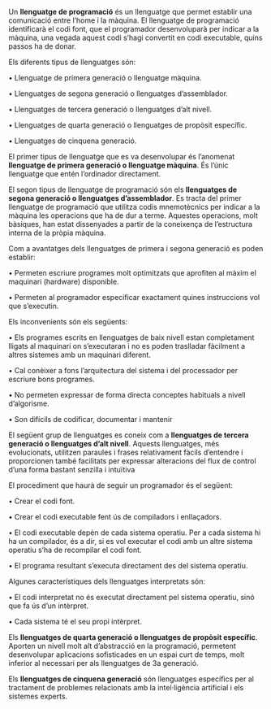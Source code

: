 Un **llenguatge de programació** és un llenguatge que permet establir una
comunicació entre l’home i la màquina. El llenguatge de programació
identificarà el codi font, que el programador desenvoluparà per indicar a la
màquina, una vegada aquest codi s’hagi convertit en codi executable, quins
passos ha de donar.

Els diferents tipus de llenguatges són:

• Llenguatge de primera generació o llenguatge màquina.

• Llenguatges de segona generació o llenguatges d’assemblador.

• Llenguatges de tercera generació o llenguatges d’alt nivell.

• Llenguatges de quarta generació o llenguatges de propòsit específic.

• Llenguatges de cinquena generació.

El primer tipus de llenguatge que es va desenvolupar és l’anomenat
**llenguatge de primera generació o llenguatge màquina**. És l’únic
llenguatge que entén l’ordinador directament.

El segon tipus de llenguatge de programació són els **llenguatges de segona
generació o llenguatges d’assemblador**. Es tracta del primer llenguatge de
programació que utilitza codis mnemotècnics per indicar a la màquina les
operacions que ha de dur a terme. Aquestes operacions, molt bàsiques, han
estat dissenyades a partir de la coneixença de l’estructura interna de la pròpia
màquina.

Com a avantatges dels llenguatges de primera i segona generació es poden establir:

• Permeten escriure programes molt optimitzats que aprofiten al màxim el
maquinari (hardware) disponible.

• Permeten al programador especificar exactament quines instruccions vol
que s’executin.

Els inconvenients són els següents:

• Els programes escrits en llenguatges de baix nivell estan completament
lligats al maquinari on s’executaran i no es poden traslladar fàcilment a altres
sistemes amb un maquinari diferent.

• Cal conèixer a fons l’arquitectura del sistema i del processador per escriure
bons programes.

• No permeten expressar de forma directa conceptes habituals a nivell d’algorisme.

• Son difícils de codificar, documentar i mantenir

El següent grup de llenguatges es coneix com a **llenguatges de
tercera generació o llenguatges d’alt nivell**. Aquests llenguatges, més
evolucionats, utilitzen paraules i frases relativament fàcils d’entendre i
proporcionen també facilitats per expressar alteracions del flux de control
d’una forma bastant senzilla i intuïtiva

El procediment que haurà de seguir un programador és el següent:

• Crear el codi font.

• Crear el codi executable fent ús de compiladors i enllaçadors.

• El codi executable depèn de cada sistema operatiu. Per a cada sistema hi
ha un compilador, és a dir, si es vol executar el codi amb un altre sistema
operatiu s’ha de recompilar el codi font.

• El programa resultant s’executa directament des del sistema operatiu.

Algunes característiques dels llenguatges interpretats són:

• El codi interpretat no és executat directament pel sistema operatiu, sinó que
fa ús d’un intèrpret.

• Cada sistema té el seu propi intèrpret.


Els **llenguatges de quarta generació o llenguatges de propòsit específic**.
Aporten un nivell molt alt d’abstracció en la programació, permetent
desenvolupar aplicacions sofisticades en un espai curt de temps, molt inferior
al necessari per als llenguatges de 3a generació.

Els **llenguatges de cinquena generació** són llenguatges específics per al
tractament de problemes relacionats amb la intel·ligència artificial i els
sistemes experts.

